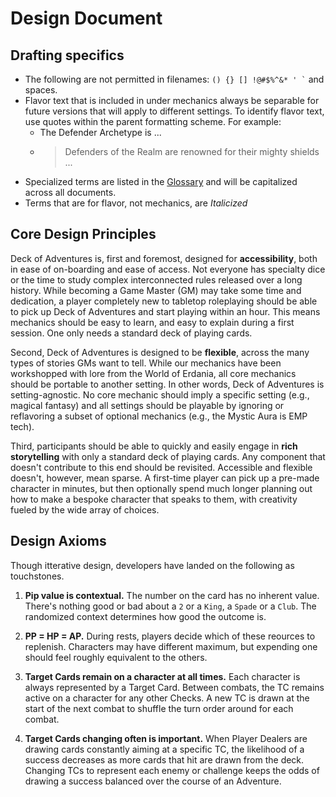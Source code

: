 # Design Document

## Drafting specifics

- The following are not permitted in filenames: `` () {} [] !@#$%^&* ' ` `` and spaces.
- Flavor text that is included in under mechanics always be separable for future
  versions that will apply to different settings. To identify flavor text, use quotes
  within the parent formatting scheme. For example:
   - The Defender Archetype is ...
   - > Defenders of the Realm are renowned for their mighty shields ...
- Specialized terms are listed in the [Glossary](../1_Mechanics/99_Glossary.md) and will
  be capitalized across all documents.
- Terms that are for flavor, not mechanics, are *Italicized*

## Core Design Principles

Deck of Adventures is, first and foremost, designed for **accessibility**, both in ease
of on-boarding and ease of access. Not everyone has specialty dice or the time to study
complex interconnected rules released over a long history. While becoming a Game
Master (GM) may take some time and dedication, a player completely new to tabletop
roleplaying should be able to pick up Deck of Adventures and start playing within an
hour. This means mechanics should be easy to learn, and easy to explain during a first
session. One only needs a standard deck of playing cards.

Second, Deck of Adventures is designed to be **flexible**, across the many types of
stories GMs want to tell. While our mechanics have been workshopped with lore from the
World of Erdania, all core mechanics should be portable to another setting. In other
words, Deck of Adventures is setting-agnostic. No core mechanic should imply a specific
setting (e.g., magical fantasy) and all settings should be playable by ignoring or
reflavoring a subset of optional mechanics (e.g., the Mystic Aura is EMP tech).

Third, participants should be able to quickly and easily engage in **rich storytelling**
with only a standard deck of playing cards. Any component that doesn't contribute to
this end should be revisited. Accessible and flexible doesn't, however, mean sparse. A
first-time player can pick up a pre-made character in minutes, but then optionally
spend much longer planning out how to make a bespoke character that speaks to them,
with creativity fueled by the wide array of choices.

## Design Axioms

Though itterative design, developers have landed on the following as touchstones.

1. **Pip value is contextual.** The number on the card has no inherent value. There's
nothing good or bad about a `2` or a `King`, a `Spade` or a `Club`. The randomized
context determines how good the outcome is.

2. **PP = HP = AP.** During rests, players decide which of these reources to replenish.
Characters may have different maximum, but expending one should feel roughly equivalent
to the others.

3. **Target Cards remain on a character at all times.** Each character is always
represented by a Target Card. Between combats, the TC remains active on a
character for any other Checks. A new TC is drawn at the start of the next
combat to shuffle the turn order around for each combat.

4. **Target Cards changing often is important.** When Player Dealers are drawing cards
constantly aiming at a specific TC, the likelihood of a success decreases as more cards
that hit are drawn from the deck. Changing TCs to represent each enemy or challenge
keeps the odds of drawing a success balanced over the course of an Adventure.
